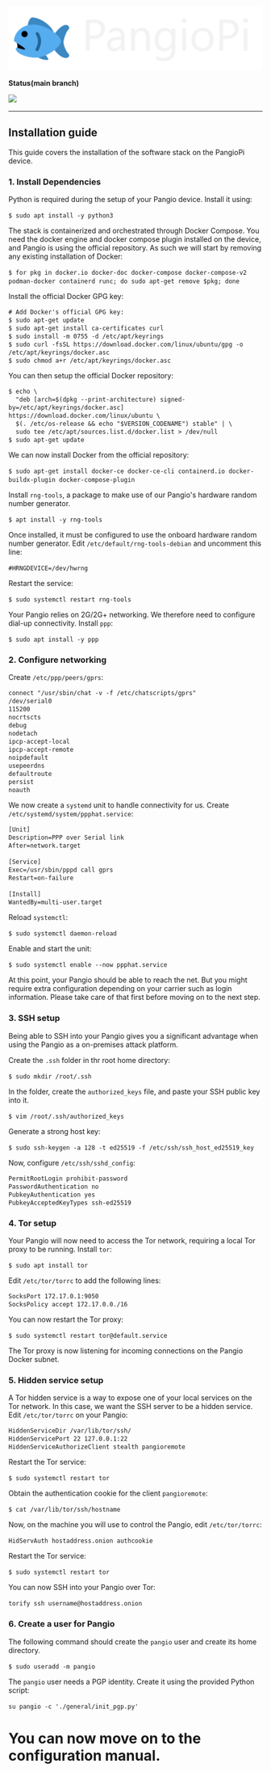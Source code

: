 ![](./logo.png)

**Status(main branch)**

![](https://img.shields.io/badge/license-MIT-blue) 

---

## Installation guide

This guide covers the installation of the software stack on the PangioPi device.

### 1. Install Dependencies

Python is required during the setup of your Pangio device. Install it using:

`$ sudo apt install -y python3`

The stack is containerized and orchestrated through Docker Compose. You need the docker engine and docker compose plugin installed on the device, and Pangio is using the official repository. As such we will start by removing any existing installation of Docker:

`$ for pkg in docker.io docker-doc docker-compose docker-compose-v2 podman-docker containerd runc; do sudo apt-get remove $pkg; done`

Install the official Docker GPG key:

```
# Add Docker's official GPG key:
$ sudo apt-get update
$ sudo apt-get install ca-certificates curl
$ sudo install -m 0755 -d /etc/apt/keyrings
$ sudo curl -fsSL https://download.docker.com/linux/ubuntu/gpg -o /etc/apt/keyrings/docker.asc
$ sudo chmod a+r /etc/apt/keyrings/docker.asc
```

You can then setup the official Docker repository:

```
$ echo \
  "deb [arch=$(dpkg --print-architecture) signed-by=/etc/apt/keyrings/docker.asc] https://download.docker.com/linux/ubuntu \
  $(. /etc/os-release && echo "$VERSION_CODENAME") stable" | \
  sudo tee /etc/apt/sources.list.d/docker.list > /dev/null
$ sudo apt-get update
```

We can now install Docker from the official repository:

`$ sudo apt-get install docker-ce docker-ce-cli containerd.io docker-buildx-plugin docker-compose-plugin`

Install `rng-tools`, a package to make use of our Pangio's hardware random number generator.

`$ apt install -y rng-tools`

Once installed, it must be configured to use the onboard hardware random number generator. Edit `/etc/default/rng-tools-debian` and uncomment this line:

`#HRNGDEVICE=/dev/hwrng`

Restart the service:

`$ sudo systemctl restart rng-tools`

Your Pangio relies on 2G/2G+ networking. We therefore need to configure dial-up connectivity. Install `ppp`:

`$ sudo apt install -y ppp`

### 2. Configure networking

Create `/etc/ppp/peers/gprs`:
```
connect "/usr/sbin/chat -v -f /etc/chatscripts/gprs"
/dev/serial0
115200
nocrtscts
debug
nodetach
ipcp-accept-local
ipcp-accept-remote
noipdefault
usepeerdns
defaultroute
persist
noauth
```

We now create a `systemd` unit to handle connectivity for us. Create `/etc/systemd/system/ppphat.service`:
```
[Unit]
Description=PPP over Serial link
After=network.target

[Service]
Exec=/usr/sbin/pppd call gprs
Restart=on-failure

[Install]
WantedBy=multi-user.target
```

Reload `systemctl`:

`$ sudo systemctl daemon-reload`

Enable and start the unit:

`$ sudo systemctl enable --now ppphat.service`

At this point, your Pangio should be able to reach the net. But you might require extra configuration depending on your carrier such as login information. Please take care of that first before moving on to the next step.

### 3. SSH setup

Being able to SSH into your Pangio gives you a significant advantage when using the Pangio as a on-premises attack platform.

Create the `.ssh` folder in thr root home directory:

`$ sudo mkdir /root/.ssh`

In the folder, create the `authorized_keys` file, and paste your SSH public key into it.

`$ vim /root/.ssh/authorized_keys`

Generate a strong host key:

`$ sudo ssh-keygen -a 128 -t ed25519 -f /etc/ssh/ssh_host_ed25519_key`

Now, configure `/etc/ssh/sshd_config`:

```
PermitRootLogin prohibit-password
PasswordAuthentication no
PubkeyAuthentication yes
PubkeyAcceptedKeyTypes ssh-ed25519
```

### 4. Tor setup

Your Pangio will now need to access the Tor network, requiring a local Tor proxy to be running. Install `tor`:

`$ sudo apt install tor`

Edit `/etc/tor/torrc` to add the following lines:

```
SocksPort 172.17.0.1:9050
SocksPolicy accept 172.17.0.0./16
```

You can now restart the Tor proxy:

`$ sudo systemctl restart tor@default.service`

The Tor proxy is now listening for incoming connections on the Pangio Docker subnet.

### 5. Hidden service setup

A Tor hidden service is a way to expose one of your local services on the Tor network. In this case, we want the SSH server to be a hidden service. Edit `/etc/tor/torrc` on your Pangio:

```
HiddenServiceDir /var/lib/tor/ssh/
HiddenServicePort 22 127.0.0.1:22
HiddenServiceAuthorizeClient stealth pangioremote
```

Restart the Tor service:

`$ sudo systemctl restart tor`

Obtain the authentication cookie for the client `pangioremote`:

`$ cat /var/lib/tor/ssh/hostname`

Now, on the machine you will use to control the Pangio, edit `/etc/tor/torrc`:

`HidServAuth hostaddress.onion authcookie`

Restart the Tor service:

`$ sudo systemctl restart tor`

You can now SSH into your Pangio over Tor:

`torify ssh username@hostaddress.onion`

### 6. Create a user for Pangio

The following command should create the `pangio` user and create its home directory.

`$ sudo useradd -m pangio`

The `pangio` user needs a PGP identity. Create it using the provided Python script:

`su pangio -c './general/init_pgp.py'`

# You can now move on to the configuration manual.